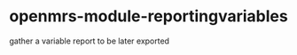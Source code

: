 openmrs-module-reportingvariables
=================================

gather a variable report to be later exported
